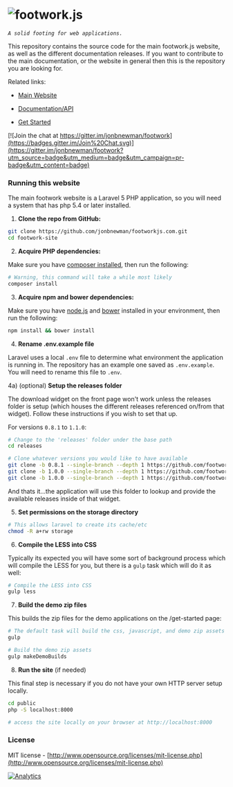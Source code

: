 ![footwork.js](https://raw.github.com/jonbnewman/footwork/master/dist/gh-footwork-logo.png)
========

*```A solid footing for web applications.```*

This repository contains the source code for the main footwork.js website, as well as the different documentation releases. If you want to contribute to the main documentation, or the website in general then this is the repository you are looking for.

Related links:

* [Main Website](http://footworkjs.com/ "http://footworkjs.com")

* [Documentation/API](http://footworkjs.com/docs/list "Documentation and API information")

* [Get Started](http://footworkjs.com/get-started "Get Started")

[![Join the chat at https://gitter.im/jonbnewman/footwork](https://badges.gitter.im/Join%20Chat.svg)](https://gitter.im/jonbnewman/footwork?utm_source=badge&utm_medium=badge&utm_campaign=pr-badge&utm_content=badge)

### Running this website

The main footwork website is a Laravel 5 PHP application, so you will need a system that has php 5.4 or later installed.

1) **Clone the repo from GitHub:**

```bash
git clone https://github.com/jonbnewman/footworkjs.com.git
cd footwork-site
```

2) **Acquire PHP dependencies:**

Make sure you have [composer installed](https://getcomposer.org/download/), then run the following:

```bash
# Warning, this command will take a while most likely
composer install
```

3) **Acquire npm and bower dependencies:**

Make sure you have [node.js](http://nodejs.org/) and [bower](http://bower.io/) installed in your environment, then run the following:

```bash
npm install && bower install
```

4) **Rename .env.example file**

Laravel uses a local ```.env``` file to determine what environment the application is running in. The repository has an example one saved as ```.env.example```. You will need to rename this file to ```.env```.

4a) (optional) **Setup the releases folder**

The download widget on the front page won't work unless the releases folder is setup (which houses the different releases referenced on/from that widget). Follow these instructions if you wish to set that up.

For versions ```0.8.1``` to ```1.1.0```:
```bash
# Change to the 'releases' folder under the base path
cd releases

# Clone whatever versions you would like to have available
git clone -b 0.8.1 --single-branch --depth 1 https://github.com/footworkjs/footwork.git 0.8.1
git clone -b 1.0.0 --single-branch --depth 1 https://github.com/footworkjs/footwork.git 1.0.0
git clone -b 1.0.0 --single-branch --depth 1 https://github.com/footworkjs/footwork.git 1.1.0
```

And thats it...the application will use this folder to lookup and provide the available releases inside of that widget.

5) **Set permissions on the storage directory**

```bash
# This allows laravel to create its cache/etc
chmod -R a+rw storage
```

6) **Compile the LESS into CSS**

Typically its expected you will have some sort of background process which will compile the LESS for you, but there is a ```gulp``` task which will do it as well:

```bash
# Compile the LESS into CSS
gulp less
```

7) **Build the demo zip files**

This builds the zip files for the demo applications on the /get-started page:

```bash
# The default task will build the css, javascript, and demo zip assets
gulp

# Build the demo zip assets
gulp makeDemoBuilds
```

8) **Run the site** (if needed)

This final step is necessary if you do not have your own HTTP server setup locally.

```bash
cd public
php -S localhost:8000

# access the site locally on your browser at http://localhost:8000
```

### License

MIT license - [http://www.opensource.org/licenses/mit-license.php](http://www.opensource.org/licenses/mit-license.php)

[![Analytics](https://ga-beacon.appspot.com/UA-52543452-1/footwork/GITHUB-ROOT)](https://github.com/reflectiveSingleton/ga-beacon)
